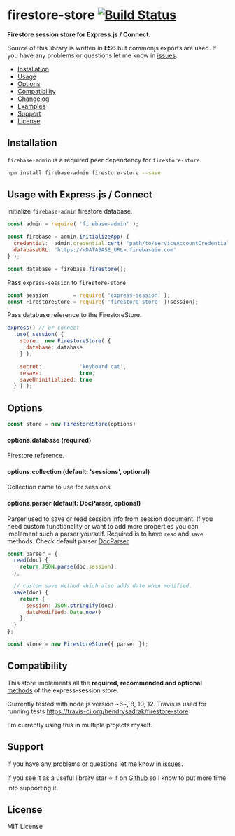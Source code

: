 # firestore-store   [![Build Status](https://travis-ci.org/hendrysadrak/firestore-store.svg?branch=master)](https://travis-ci.org/hendrysadrak/firestore-store)

**Firestore session store for Express.js / Connect.**

Source of this library is written in **ES6** but commonjs exports are used. If you have any problems or questions let me know in [issues](https://github.com/hendrysadrak/firestore-store/issues).


* [Installation](#installation)
* [Usage](#usage-with-expressjs--connect)
* [Options](#options)
* [Compatibility](#compatibility)
* [Changelog](https://github.com/hendrysadrak/firestore-store/releases)
* [Examples](/examples)
* [Support](#support)
* [License](#license)


## Installation

`firebase-admin` is a required peer dependency for `firestore-store`.

```bash
npm install firebase-admin firestore-store --save
```


## Usage with Express.js / Connect

Initialize `firebase-admin` firestore database.

```javascript
const admin = require( 'firebase-admin' );

const firebase = admin.initializeApp( {
  credential:  admin.credential.cert( 'path/to/serviceAccountCredentials.json' ),
  databaseURL: 'https://<DATABASE_URL>.firebaseio.com'
} );

const database = firebase.firestore();
```

Pass `express-session` to `firestore-store`

```javascript
const session        = require( 'express-session' );
const FirestoreStore = require( 'firestore-store' )(session);
```

Pass database reference to the FirestoreStore.

```javascript
express() // or connect
  .use( session( {
    store:  new FirestoreStore( {
      database: database
    } ),

    secret:            'keyboard cat',
    resave:            true,
    saveUninitialized: true
  } ) );
```


## Options

```javascript
const store = new FirestoreStore(options)
```

#### options.database (required)

Firestore reference.

#### options.collection (default: 'sessions', optional)

Collection name to use for sessions.

#### options.parser (default: DocParser, optional)

Parser used to save or read session info from session document. If you need custom functionality or want to add more properties you can implement such a parser yourself. Required is to have `read` and `save` methods. Check default parser [DocParser](lib/doc-parser.js)

```javascript
const parser = {
  read(doc) {  
    return JSON.parse(doc.session);
  },

  // custom save method which also adds date when modified.
  save(doc) {
    return {
      session: JSON.stringify(doc),
      dateModified: Date.now()
    };
  }
};

const store = new FirestoreStore({ parser });
```

## Compatibility

This store implements all the **required, recommended and optional** [methods](https://github.com/expressjs/session#session-store-implementation) of the express-session store.

Currently tested with node.js version ~6~, 8, 10, 12. Travis is used for running tests https://travis-ci.org/hendrysadrak/firestore-store

I'm currently using this in multiple projects myself.


## Support

If you have any problems or questions let me know in [issues](https://github.com/hendrysadrak/firestore-store/issues).

If you see it as a useful library star :star: it on [Github](https://github.com/hendrysadrak/firestore-store) so I know to put more time into supporting it.

## License

MIT License
